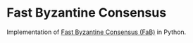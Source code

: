 # Fast Byzantine Consensus

Implementation of [Fast Byzantine Consensus (FaB)](https://www.cs.cornell.edu/lorenzo/papers/Martin06Fast.pdf) in Python.
